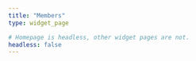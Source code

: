 ```yaml
---
title: "Members"
type: widget_page

# Homepage is headless, other widget pages are not.
headless: false
---
```

